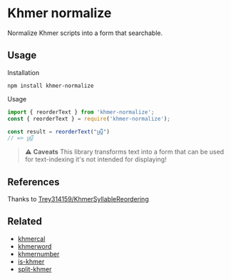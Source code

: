# Khmer normalize

Normalize Khmer scripts into a form that searchable.

## Usage

Installation

```shell
npm install khmer-normalize
```

Usage 

```js
import { reorderText } from 'khmer-normalize';
const { reorderText } = require('khmer-normalize');

const result = reorderText("ស្រ្តី")
// => ស្រ្តី
```


> ⚠️ **Caveats**
> This library transforms text into a form that can be used for text-indexing it's not intended for displaying!

## References

Thanks to [Trey314159/KhmerSyllableReordering](https://github.com/Trey314159/KhmerSyllableReordering)

## Related

- [khmercal](https://github.com/seanghay/khmercal)
- [khmerword](https://github.com/seanghay/khmerword)
- [khmernumber](https://github.com/seanghay/khmernumber)
- [is-khmer](https://github.com/seanghay/is-khmer)
- [split-khmer](https://github.com/seanghay/split-khmer)
